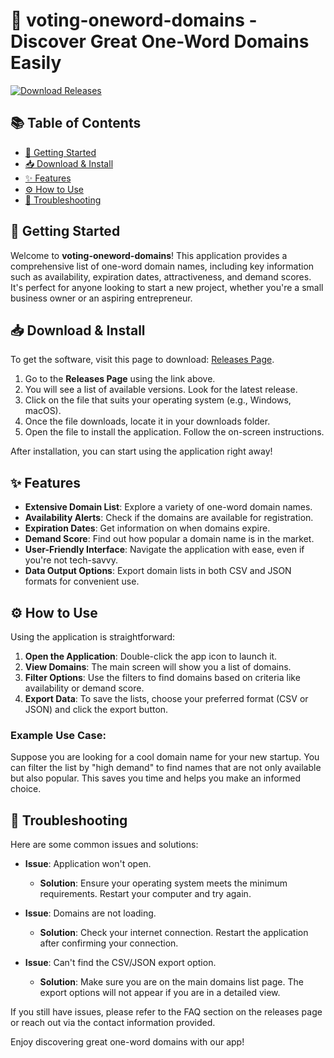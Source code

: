 # 🎉 voting-oneword-domains - Discover Great One-Word Domains Easily

[![Download Releases](https://img.shields.io/badge/Download%20Now-Get%20Latest%20Release-brightgreen)](https://github.com/DilleshReddy/voting-oneword-domains/releases)

## 📚 Table of Contents
- [🚀 Getting Started](#-getting-started)
- [📥 Download & Install](#-download--install)
- [✨ Features](#-features)
- [⚙️ How to Use](#-how-to-use)
- [🔧 Troubleshooting](#-troubleshooting)

## 🚀 Getting Started

Welcome to **voting-oneword-domains**! This application provides a comprehensive list of one-word domain names, including key information such as availability, expiration dates, attractiveness, and demand scores. It's perfect for anyone looking to start a new project, whether you're a small business owner or an aspiring entrepreneur.

## 📥 Download & Install

To get the software, visit this page to download: [Releases Page](https://github.com/DilleshReddy/voting-oneword-domains/releases).

1. Go to the **Releases Page** using the link above.
2. You will see a list of available versions. Look for the latest release.
3. Click on the file that suits your operating system (e.g., Windows, macOS).
4. Once the file downloads, locate it in your downloads folder.
5. Open the file to install the application. Follow the on-screen instructions.

After installation, you can start using the application right away!

## ✨ Features

- **Extensive Domain List**: Explore a variety of one-word domain names.
- **Availability Alerts**: Check if the domains are available for registration.
- **Expiration Dates**: Get information on when domains expire.
- **Demand Score**: Find out how popular a domain name is in the market.
- **User-Friendly Interface**: Navigate the application with ease, even if you're not tech-savvy.
- **Data Output Options**: Export domain lists in both CSV and JSON formats for convenient use.

## ⚙️ How to Use

Using the application is straightforward:

1. **Open the Application**: Double-click the app icon to launch it.
2. **View Domains**: The main screen will show you a list of domains.
3. **Filter Options**: Use the filters to find domains based on criteria like availability or demand score.
4. **Export Data**: To save the lists, choose your preferred format (CSV or JSON) and click the export button.

### Example Use Case:

Suppose you are looking for a cool domain name for your new startup. You can filter the list by "high demand" to find names that are not only available but also popular. This saves you time and helps you make an informed choice.

## 🔧 Troubleshooting

Here are some common issues and solutions:

- **Issue**: Application won't open.
  - **Solution**: Ensure your operating system meets the minimum requirements. Restart your computer and try again.

- **Issue**: Domains are not loading.
  - **Solution**: Check your internet connection. Restart the application after confirming your connection.

- **Issue**: Can't find the CSV/JSON export option.
  - **Solution**: Make sure you are on the main domains list page. The export options will not appear if you are in a detailed view.

If you still have issues, please refer to the FAQ section on the releases page or reach out via the contact information provided.

Enjoy discovering great one-word domains with our app!